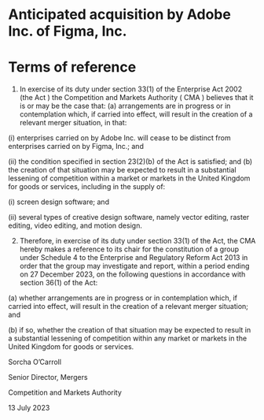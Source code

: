 # Anticipated acquisition by Adobe Inc. of Figma, Inc.

# Terms of reference

1. In exercise of its duty under section 33(1) of the Enterprise Act 2002 (the Act ) the Competition and Markets Authority ( CMA ) believes that it is or may be the case that: (a) arrangements are in progress or in contemplation which, if carried into effect, will result in the creation of a relevant merger situation, in that:

(i) enterprises carried on by Adobe Inc. will cease to be distinct from enterprises carried on by Figma, Inc.; and

(ii) the condition specified in section 23(2)(b) of the Act is satisfied; and (b) the creation of that situation may be expected to result in a substantial lessening of competition within a market or markets in the United Kingdom for goods or services, including in the supply of:

(i) screen design software; and

(ii) several types of creative design software, namely vector editing, raster editing, video editing, and motion design.

2. Therefore, in exercise of its duty under section 33(1) of the Act, the CMA hereby makes a reference to its chair for the constitution of a group under Schedule 4 to the Enterprise and Regulatory Reform Act 2013 in order that the group may investigate and report, within a period ending on 27 December 2023, on the following questions in accordance with section 36(1) of the Act:

(a) whether arrangements are in progress or in contemplation which, if carried into effect, will result in the creation of a relevant merger situation; and

(b) if so, whether the creation of that situation may be expected to result in a substantial lessening of competition within any market or markets in the United Kingdom for goods or services.

Sorcha O’Carroll

Senior Director, Mergers

Competition and Markets Authority

13 July 2023